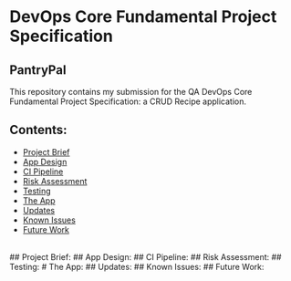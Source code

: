 # DevOps Core Fundamental Project Specification
## PantryPal
This repository contains my submission for the QA DevOps Core Fundamental Project Specification: a CRUD Recipe application. 
<br>
## Contents:
* [Project Brief](#Project-Brief)
* [App Design](#App_Design)
* [CI Pipeline](#CI-Pipeline)
* [Risk Assessment](#Risk-Assessment)
* [Testing](#Testing)
* [The App](#The-App)
* [Updates](#Updates)
* [Known Issues](#Known-Issues)
* [Future Work](#Future-Work)
 <br>
 ## Project Brief: 
 ## App Design:
 ## CI Pipeline:  
 ## Risk Assessment:
 ## Testing: 
 # The App: 
 ## Updates:
 ## Known Issues:
 ## Future Work:
